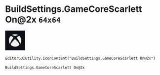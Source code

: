 # BuildSettings.GameCoreScarlett On@2x `64x64`
<img src="/img/BuildSettings.GameCoreScarlett%20On@2x.png" width=64 height=64>

``` CSharp
EditorGUIUtility.IconContent("BuildSettings.GameCoreScarlett On@2x")
```
```
BuildSettings.GameCoreScarlett On@2x
```
